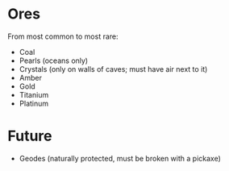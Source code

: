 Ores
================================================================================
From most common to most rare:
- Coal
- Pearls (oceans only)
- Crystals (only on walls of caves; must have air next to it)
- Amber
- Gold
- Titanium
- Platinum

Future
================================================================================
- Geodes (naturally protected, must be broken with a pickaxe)
